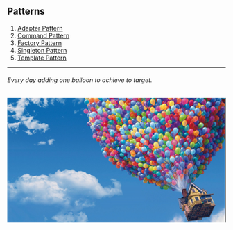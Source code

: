 ## Patterns
1) [Adapter Pattern](https://github.com/MedetHasanUgurlu/Design-Patterns/tree/master/src/main/java/org/medron/adapterpattern)
2) [Command Pattern](https://github.com/MedetHasanUgurlu/Design-Patterns/tree/master/src/main/java/org/medron/commandpattern)
3) [Factory Pattern](https://github.com/MedetHasanUgurlu/Design-Patterns/tree/master/src/main/java/org/medron/factorypattern)
4) [Singleton Pattern](https://github.com/MedetHasanUgurlu/Design-Patterns/tree/master/src/main/java/org/medron/singletonpattern)
5) [Template Pattern](https://github.com/MedetHasanUgurlu/Design-Patterns/tree/master/src/main/java/org/medron/templatepattern)

***
###### Every day adding one balloon to achieve to target.

![img_1.png](img_1.png)